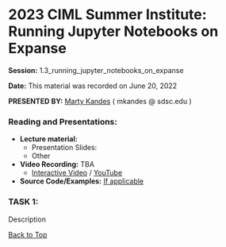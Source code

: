 # 2023 CIML Summer Institute:  Running Jupyter Notebooks on Expanse

**Session:**   1.3_running_jupyter_notebooks_on_expanse

**Date:**  This material was recorded on June 20, 2022

**PRESENTED BY:**  [Marty Kandes]( https://www.linkedin.com/in/marty-kandes-b53a34144/)  ( mkandes  @  sdsc.edu ) 

### Reading and Presentations:
* **Lecture material:**
   * Presentation Slides:
   * Other
* **Video Recording:** TBA
   * [Interactive Video]() / [YouTube]()
* **Source Code/Examples:** [If applicable]()

### TASK 1:

Description

[Back to Top](#top)
